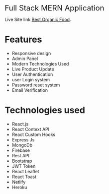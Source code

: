 
 <font size=5 align=center>  Full Stack MERN Application</font> 

Live Site link [Best Organic Food](https://best-organic-food.netlify.app/).

# Features

- Responsive design 
- Admin Panel
- Modern Technologies Used
- Live Product Update 
- User Authentication
- user Login system
- Password reset system
- Email Verification


# Technologies used 


- React.js
- React Context API 
- React Custom Hooks
- Express Js
- MongoDb
- Firebase
- Rest API
- Bootstrap
- JWT Token 
- React Leaflet
- React Toast
- Netlify 
- Heroku 


